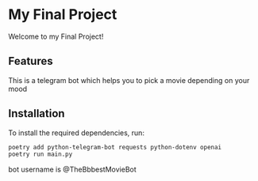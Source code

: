 # My Final Project

Welcome to my Final Project! 

## Features

This is a telegram bot which helps you to pick a movie depending on your mood

## Installation

To install the required dependencies, run:

```bash
poetry add python-telegram-bot requests python-dotenv openai
poetry run main.py
```

bot username is @TheBbbestMovieBot
